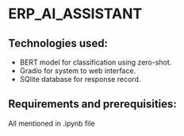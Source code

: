 # ERP_AI_ASSISTANT

## Technologies used:
* BERT model for classification using zero-shot.
* Gradio for system to web interface.
* SQlite database for response record.

## Requirements and prerequisities:
All mentioned in .ipynb file
